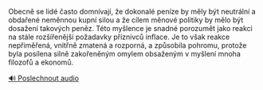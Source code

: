 
Obecně se lidé často domnívají, že dokonalé peníze by měly být neutrální a obdařené neměnnou kupní silou a že cílem měnové politiky by mělo být dosažení takových peněz. Této myšlence je snadné porozumět jako reakci na stále rozšířenější požadavky příznivců inflace. Je to však reakce nepřiměřená, vnitřně zmatená a rozporná, a způsobila pohromu, protože byla posílena silně zakořeněným omylem obsaženým v myšlení mnoha filozofů a ekonomů.

[🔊 Poslechnout audio](/data/7-paragraphs/audio/chapter_79/para_008-Obecn-se-lid-asto-domnvaj-e-dokonal-penze.mp3)
